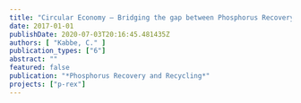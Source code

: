 ```yaml
---
title: "Circular Economy – Bridging the gap between Phosphorus Recovery and Recycling"
date: 2017-01-01
publishDate: 2020-07-03T20:16:45.481435Z
authors: [ "Kabbe, C." ]
publication_types: ["6"]
abstract: ""
featured: false
publication: "*Phosphorus Recovery and Recycling*"
projects: ["p-rex"]
---
```


